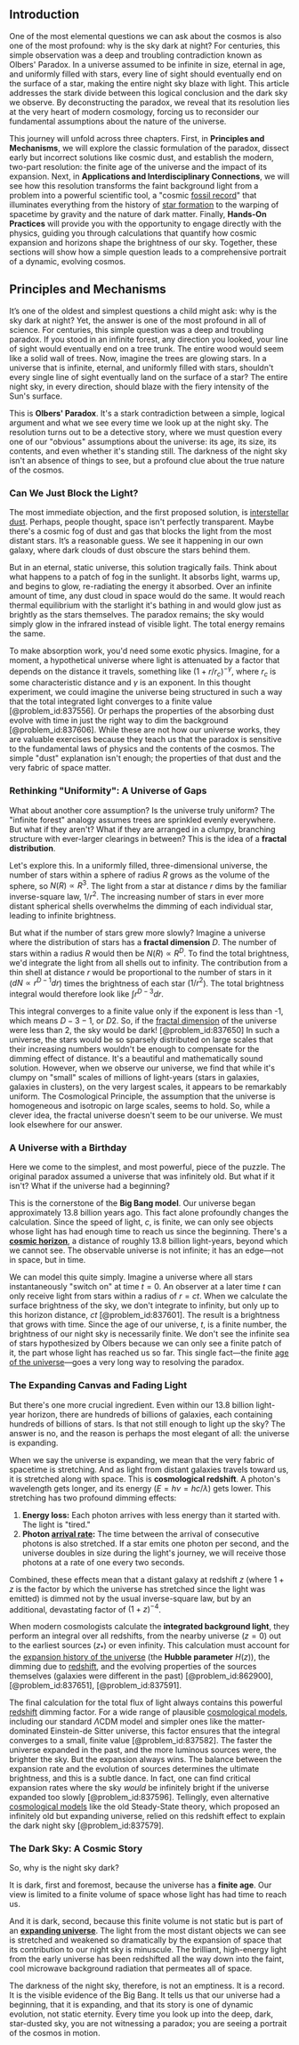 ## Introduction
One of the most elemental questions we can ask about the cosmos is also one of the most profound: why is the sky dark at night? For centuries, this simple observation was a deep and troubling contradiction known as Olbers' Paradox. In a universe assumed to be infinite in size, eternal in age, and uniformly filled with stars, every line of sight should eventually end on the surface of a star, making the entire night sky blaze with light. This article addresses the stark divide between this logical conclusion and the dark sky we observe. By deconstructing the paradox, we reveal that its resolution lies at the very heart of modern cosmology, forcing us to reconsider our fundamental assumptions about the nature of the universe.

This journey will unfold across three chapters. First, in **Principles and Mechanisms**, we will explore the classic formulation of the paradox, dissect early but incorrect solutions like cosmic dust, and establish the modern, two-part resolution: the finite age of the universe and the impact of its expansion. Next, in **Applications and Interdisciplinary Connections**, we will see how this resolution transforms the faint background light from a problem into a powerful scientific tool, a "cosmic [fossil record](@article_id:136199)" that illuminates everything from the history of [star formation](@article_id:159862) to the warping of spacetime by gravity and the nature of dark matter. Finally, **Hands-On Practices** will provide you with the opportunity to engage directly with the physics, guiding you through calculations that quantify how cosmic expansion and horizons shape the brightness of our sky. Together, these sections will show how a simple question leads to a comprehensive portrait of a dynamic, evolving cosmos.

## Principles and Mechanisms

It’s one of the oldest and simplest questions a child might ask: why is the sky dark at night? Yet, the answer is one of the most profound in all of science. For centuries, this simple question was a deep and troubling paradox. If you stood in an infinite forest, any direction you looked, your line of sight would eventually end on a tree trunk. The entire wood would seem like a solid wall of trees. Now, imagine the trees are glowing stars. In a universe that is infinite, eternal, and uniformly filled with stars, shouldn't every single line of sight eventually land on the surface of a star? The entire night sky, in every direction, should blaze with the fiery intensity of the Sun's surface.

This is **Olbers' Paradox**. It's a stark contradiction between a simple, logical argument and what we see every time we look up at the night sky. The resolution turns out to be a detective story, where we must question every one of our "obvious" assumptions about the universe: its age, its size, its contents, and even whether it's standing still. The darkness of the night sky isn't an absence of things to see, but a profound clue about the true nature of the cosmos.

### Can We Just Block the Light?

The most immediate objection, and the first proposed solution, is [interstellar dust](@article_id:159047). Perhaps, people thought, space isn't perfectly transparent. Maybe there's a cosmic fog of dust and gas that blocks the light from the most distant stars. It’s a reasonable guess. We see it happening in our own galaxy, where dark clouds of dust obscure the stars behind them.

But in an eternal, static universe, this solution tragically fails. Think about what happens to a patch of fog in the sunlight. It absorbs light, warms up, and begins to glow, re-radiating the energy it absorbed. Over an infinite amount of time, any dust cloud in space would do the same. It would reach thermal equilibrium with the starlight it's bathing in and would glow just as brightly as the stars themselves. The paradox remains; the sky would simply glow in the infrared instead of visible light. The total energy remains the same.

To make absorption work, you'd need some exotic physics. Imagine, for a moment, a hypothetical universe where light is attenuated by a factor that depends on the distance it travels, something like $(1 + r/r_c)^{-\gamma}$, where $r_c$ is some characteristic distance and $\gamma$ is an exponent. In this thought experiment, we could imagine the universe being structured in such a way that the total integrated light converges to a finite value [@problem_id:837556]. Or perhaps the properties of the absorbing dust evolve with time in just the right way to dim the background [@problem_id:837606]. While these are not how our universe works, they are valuable exercises because they teach us that the paradox is sensitive to the fundamental laws of physics and the contents of the cosmos. The simple "dust" explanation isn't enough; the properties of that dust and the very fabric of space matter.

### Rethinking "Uniformity": A Universe of Gaps

What about another core assumption? Is the universe truly uniform? The "infinite forest" analogy assumes trees are sprinkled evenly everywhere. But what if they aren't? What if they are arranged in a clumpy, branching structure with ever-larger clearings in between? This is the idea of a **fractal distribution**.

Let's explore this. In a uniformly filled, three-dimensional universe, the number of stars within a sphere of radius $R$ grows as the volume of the sphere, so $N(R) \propto R^3$. The light from a star at distance $r$ dims by the familiar inverse-square law, $1/r^2$. The increasing number of stars in ever more distant spherical shells overwhelms the dimming of each individual star, leading to infinite brightness.

But what if the number of stars grew more slowly? Imagine a universe where the distribution of stars has a **fractal dimension** $D$. The number of stars within a radius $R$ would then be $N(R) \propto R^D$. To find the total brightness, we'd integrate the light from all shells out to infinity. The contribution from a thin shell at distance $r$ would be proportional to the number of stars in it ($dN \propto r^{D-1}dr$) times the brightness of each star ($1/r^2$). The total brightness integral would therefore look like $\int r^{D-3} dr$.

This integral converges to a finite value only if the exponent is less than -1, which means $D-3  -1$, or $D  2$. So, if the [fractal dimension](@article_id:140163) of the universe were less than 2, the sky would be dark! [@problem_id:837650] In such a universe, the stars would be so sparsely distributed on large scales that their increasing numbers wouldn't be enough to compensate for the dimming effect of distance. It's a beautiful and mathematically sound solution. However, when we observe our universe, we find that while it's clumpy on "small" scales of millions of light-years (stars in galaxies, galaxies in clusters), on the very largest scales, it appears to be remarkably uniform. The Cosmological Principle, the assumption that the universe is homogeneous and isotropic on large scales, seems to hold. So, while a clever idea, the fractal universe doesn't seem to be our universe. We must look elsewhere for our answer.

### A Universe with a Birthday

Here we come to the simplest, and most powerful, piece of the puzzle. The original paradox assumed a universe that was infinitely old. But what if it isn't? What if the universe had a beginning?

This is the cornerstone of the **Big Bang model**. Our universe began approximately 13.8 billion years ago. This fact alone profoundly changes the calculation. Since the speed of light, $c$, is finite, we can only see objects whose light has had enough time to reach us since the beginning. There's a **[cosmic horizon](@article_id:157215)**, a distance of roughly 13.8 billion light-years, beyond which we cannot see. The observable universe is not infinite; it has an edge—not in space, but in time.

We can model this quite simply. Imagine a universe where all stars instantaneously "switch on" at time $t=0$. An observer at a later time $t$ can only receive light from stars within a radius of $r = ct$. When we calculate the surface brightness of the sky, we don't integrate to infinity, but only up to this horizon distance, $ct$ [@problem_id:837601]. The result is a brightness that grows with time. Since the age of our universe, $t$, is a finite number, the brightness of our night sky is necessarily finite. We don't see the infinite sea of stars hypothesized by Olbers because we can only see a finite patch of it, the part whose light has reached us so far. This single fact—the finite [age of the universe](@article_id:159300)—goes a very long way to resolving the paradox.

### The Expanding Canvas and Fading Light

But there's one more crucial ingredient. Even within our 13.8 billion light-year horizon, there are hundreds of billions of galaxies, each containing hundreds of billions of stars. Is that not still enough to light up the sky? The answer is no, and the reason is perhaps the most elegant of all: the universe is expanding.

When we say the universe is expanding, we mean that the very fabric of spacetime is stretching. And as light from distant galaxies travels toward us, it is stretched along with space. This is **cosmological redshift**. A photon's wavelength gets longer, and its energy ($E=h\nu = hc/\lambda$) gets lower. This stretching has two profound dimming effects:
1.  **Energy loss:** Each photon arrives with less energy than it started with. The light is "tired."
2.  **Photon [arrival rate](@article_id:271309):** The time between the arrival of consecutive photons is also stretched. If a star emits one photon per second, and the universe doubles in size during the light's journey, we will receive those photons at a rate of one every two seconds.

Combined, these effects mean that a distant galaxy at redshift $z$ (where $1+z$ is the factor by which the universe has stretched since the light was emitted) is dimmed not by the usual inverse-square law, but by an additional, devastating factor of $(1+z)^{-4}$.

When modern cosmologists calculate the **integrated background light**, they perform an integral over all redshifts, from the nearby universe ($z=0$) out to the earliest sources ($z_*$) or even infinity. This calculation must account for the [expansion history of the universe](@article_id:161532) (the **Hubble parameter** $H(z)$), the dimming due to [redshift](@article_id:159451), and the evolving properties of the sources themselves (galaxies were different in the past) [@problem_id:862900], [@problem_id:837651], [@problem_id:837591].

The final calculation for the total flux of light always contains this powerful [redshift](@article_id:159451) dimming factor. For a wide range of plausible [cosmological models](@article_id:160922), including our standard $\Lambda$CDM model and simpler ones like the matter-dominated Einstein-de Sitter universe, this factor ensures that the integral converges to a small, finite value [@problem_id:837582]. The faster the universe expanded in the past, and the more luminous sources were, the brighter the sky. But the expansion always wins. The balance between the expansion rate and the evolution of sources determines the ultimate brightness, and this is a subtle dance. In fact, one can find critical expansion rates where the sky *would* be infinitely bright if the universe expanded too slowly [@problem_id:837596]. Tellingly, even alternative [cosmological models](@article_id:160922) like the old Steady-State theory, which proposed an infinitely old but expanding universe, relied on this redshift effect to explain the dark night sky [@problem_id:837579].

### The Dark Sky: A Cosmic Story

So, why is the night sky dark?

It is dark, first and foremost, because the universe has a **finite age**. Our view is limited to a finite volume of space whose light has had time to reach us.

And it is dark, second, because this finite volume is not static but is part of an **[expanding universe](@article_id:160948)**. The light from the most distant objects we can see is stretched and weakened so dramatically by the expansion of space that its contribution to our night sky is minuscule. The brilliant, high-energy light from the early universe has been redshifted all the way down into the faint, cool microwave background radiation that permeates all of space.

The darkness of the night sky, therefore, is not an emptiness. It is a record. It is the visible evidence of the Big Bang. It tells us that our universe had a beginning, that it is expanding, and that its story is one of dynamic evolution, not static eternity. Every time you look up into the deep, dark, star-dusted sky, you are not witnessing a paradox; you are seeing a portrait of the cosmos in motion.
